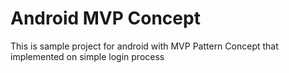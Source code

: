 # Android MVP Concept
This is sample project for android with MVP Pattern Concept that implemented on simple login process
